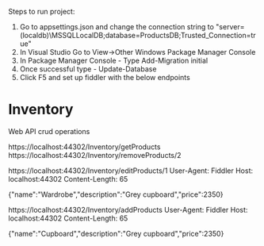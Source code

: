 Steps to run project:
1. Go to appsettings.json and change the connection string to "server=(localdb)\\MSSQLLocalDB;database=ProductsDB;Trusted_Connection=true"
2. In Visual Studio Go to View->Other Windows Package Manager Console
3. In Package Manager Console - Type Add-Migration initial
4. Once successful type - Update-Database
5. Click F5 and set up fiddler with the below endpoints




# Inventory
Web API crud operations

https://localhost:44302/Inventory/getProducts
https://localhost:44302/Inventory/removeProducts/2

https://localhost:44302/Inventory/editProducts/1
User-Agent: Fiddler
Host: localhost:44302
Content-Length: 65

{"name":"Wardrobe","description":"Grey cupboard","price":2350}

https://localhost:44302/Inventory/addProducts
User-Agent: Fiddler
Host: localhost:44302
Content-Length: 65

{"name":"Cupboard","description":"Grey cupboard","price":2350}

